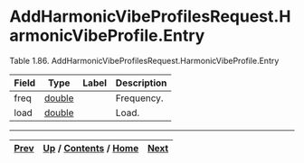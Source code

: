 
# AddHarmonicVibeProfilesRequest.HarmonicVibeProfile.Entry

Table 1.86. AddHarmonicVibeProfilesRequest.HarmonicVibeProfile.Entry

Field| Type| Label| Description  
---|---|---|---  
freq| [double](ch01s11.md "gRPC Scalar Value Types")|  | Frequency.   
load| [double](ch01s11.md "gRPC Scalar Value Types")|  | Load.   
  
  

* * *

[Prev](ch01s06s02s02.md) | [Up](ch01s06s02.md) / [Contents](index.md) / [Home](../../index.htm)|  [Next](ch01s06s02s04.md)  
---|---|---

